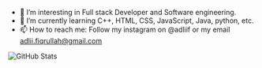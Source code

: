 - 🔭 I’m interesting in Full stack Developer and Software engineering.
- 🌱 I’m currently learning C++, HTML, CSS, JavaScript, Java, python, etc.  
- 📫 How to reach me: Follow my instagram on @adliif or my email adlii.fiqrullah@gmail.com


![GitHub Stats](https://github-readme-stats.vercel.app/api?username=adliif&theme=tokyonight)
